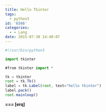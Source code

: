```yaml
---
title: Hello Tkinter
tags:
  - python3
id: '6566'
categories:
  - - Lang
date: 2015-07-30 14:40:07
---
```



<!-- more -->
```js
#!/usr/bin/python3

import tkinter

#from tkinter import *

tk = tkinter
root = tk.Tk()
label = tk.Label(root, text="hello tkinter")
label.pack()
root.mainloop()

```

 **===
\[erq\]**